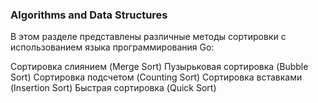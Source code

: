 ### Algorithms and Data Structures
В этом разделе представлены различные методы сортировки с использованием языка программирования Go:

Сортировка слиянием (Merge Sort)
Пузырьковая сортировка (Bubble Sort)
Сортировка подсчетом (Counting Sort)
Сортировка вставками (Insertion Sort)
Быстрая сортировка (Quick Sort)

